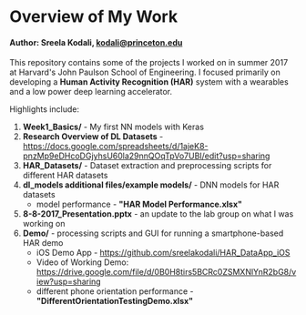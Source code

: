 # Overview of My Work
#### Author: Sreela Kodali, kodali@princeton.edu

This repository contains some of the projects I worked on in summer 2017 at Harvard's John Paulson School of Engineering. I focused primarily on developing a **Human Activity Recognition (HAR)** system with a wearables and a low power deep learning accelerator.

Highlights include:
1) **Week1_Basics/** - My first NN models with Keras
2) **Research Overview of DL Datasets** - https://docs.google.com/spreadsheets/d/1ajeK8-pnzMp9eDHcoDGjyhsU60la29nnQOqTpVo7UBI/edit?usp=sharing
3) **HAR_Datasets/** - Dataset extraction and preprocessing scripts for different HAR datasets
4) **dl_models additional files/example models/** - DNN models for HAR datasets
    * model performance - **"HAR Model Performance.xlsx"**
5) **8-8-2017_Presentation.pptx** - an update to the lab group on what I was working on
6) **Demo/** - processing scripts and GUI for running a smartphone-based HAR demo
    * iOS Demo App - https://github.com/sreelakodali/HAR_DataApp_iOS
    * Video of Working Demo: https://drive.google.com/file/d/0B0H8tirs5BCRc0ZSMXNlYnR2bG8/view?usp=sharing
    * different phone orientation performance - **"DifferentOrientationTestingDemo.xlsx"**
